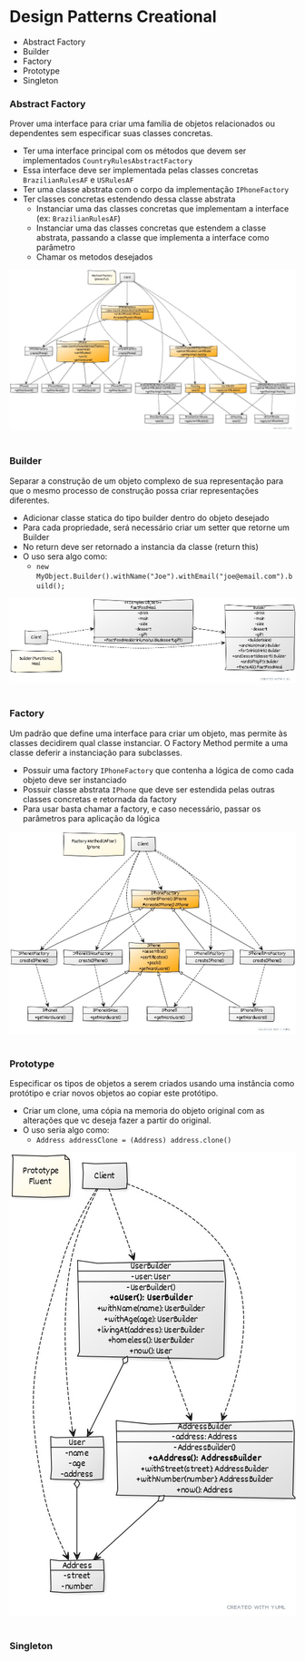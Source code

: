 #  Design Patterns Creational

* Abstract Factory
* Builder
* Factory
* Prototype
* Singleton

### Abstract Factory

Prover uma interface para criar uma família de objetos relacionados ou dependentes sem especificar suas classes 
concretas.

 * Ter uma interface principal com os métodos que devem ser implementados `CountryRulesAbstractFactory`
 * Essa interface deve ser implementada pelas classes concretas `BrazilianRulesAF` e `USRulesAF`
 * Ter uma classe abstrata com o corpo da implementação `IPhoneFactory`
 * Ter classes concretas estendendo dessa classe abstrata
    * Instanciar uma das classes concretas que implementam a interface (ex: `BrazilianRulesAF`)
    * Instanciar uma das classes concretas que estendem a classe abstrata, passando a classe 
    que implementa a interface como parâmetro
    * Chamar os metodos desejados
  
 ![Alt text](imgs/abstract-factory.jpg "Abstract Factory")

#
### Builder

Separar a construção de um objeto complexo de sua representação para que o mesmo processo de construção possa criar 
representações diferentes.

 * Adicionar classe statica do tipo builder dentro do objeto desejado
 * Para cada propriedade, será necessário criar um setter que retorne um Builder
 * No return deve ser retornado a instancia da classe (return this)
 * O uso sera algo como: 
    * `new MyObject.Builder().withName("Joe").withEmail("joe@email.com").build();`

 ![Alt text](imgs/builder.jpg "Builder")

#
### Factory

Um padrão que define uma interface para criar um objeto, mas permite às classes decidirem qual classe instanciar.
O Factory Method permite a uma classe deferir a instanciação para subclasses.

 * Possuir uma factory `IPhoneFactory` que contenha a lógica de como cada objeto deve ser instanciado
 * Possuir classe abstrata `IPhone` que deve ser estendida pelas outras classes concretas e retornada da factory
 * Para usar basta chamar a factory, e caso necessário, passar os parâmetros para aplicação da lógica

![Alt text](imgs/factory.jpg "Factory")

#
### Prototype

Especificar os tipos de objetos a serem criados usando uma instância como protótipo e criar novos objetos ao
copiar este protótipo.

 * Criar um clone, uma cópia na memoria do objeto original com as alterações que vc deseja fazer a partir do original.
 * O uso seria algo como: 
    * `Address addressClone = (Address) address.clone()`

![Alt text](imgs/prototype.jpg "Prototype")

#
### Singleton